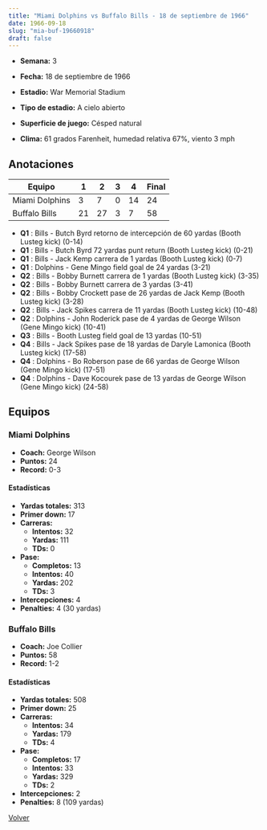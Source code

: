 ```yaml
---
title: "Miami Dolphins vs Buffalo Bills - 18 de septiembre de 1966"
date: 1966-09-18
slug: "mia-buf-19660918"
draft: false
---
```


* **Semana:** 3
* **Fecha:** 18 de septiembre de 1966

* **Estadio:** War Memorial Stadium
* **Tipo de estadio:** A cielo abierto
* **Superficie de juego:** Césped natural
* **Clima:** 61 grados Farenheit, humedad relativa 67%, viento 3 mph





## Anotaciones
| Equipo | 1 | 2 | 3 | 4 | Final |
|--------|---|---|---|---|-------|
| Miami Dolphins  | 3 | 7 | 0 | 14  | 24 |
| Buffalo Bills  | 21 | 27 | 3 | 7  | 58 |
* **Q1** : Bills - Butch Byrd retorno de intercepción de 60 yardas (Booth Lusteg kick) (0-14)
* **Q1** : Bills - Butch Byrd 72 yardas punt return (Booth Lusteg kick) (0-21)
* **Q1** : Bills - Jack Kemp carrera de 1 yardas (Booth Lusteg kick) (0-7)
* **Q1** : Dolphins - Gene Mingo field goal de 24 yardas (3-21)
* **Q2** : Bills - Bobby Burnett carrera de 1 yardas (Booth Lusteg kick) (3-35)
* **Q2** : Bills - Bobby Burnett carrera de 3 yardas (3-41)
* **Q2** : Bills - Bobby Crockett pase de 26 yardas de Jack Kemp (Booth Lusteg kick) (3-28)
* **Q2** : Bills - Jack Spikes carrera de 11 yardas (Booth Lusteg kick) (10-48)
* **Q2** : Dolphins - John Roderick pase de 4 yardas de George Wilson (Gene Mingo kick) (10-41)
* **Q3** : Bills - Booth Lusteg field goal de 13 yardas (10-51)
* **Q4** : Bills - Jack Spikes pase de 18 yardas de Daryle Lamonica (Booth Lusteg kick) (17-58)
* **Q4** : Dolphins - Bo Roberson pase de 66 yardas de George Wilson (Gene Mingo kick) (17-51)
* **Q4** : Dolphins - Dave Kocourek pase de 13 yardas de George Wilson (Gene Mingo kick) (24-58)


## Equipos


### Miami Dolphins
* **Coach:** George Wilson
* **Puntos:** 24
* **Record:** 0-3
#### Estadísticas
* **Yardas totales:** 313
* **Primer down:** 17
* **Carreras:**
  * **Intentos:** 32
  * **Yardas:** 111
  * **TDs:** 0
* **Pase:**
  * **Completos:** 13
  * **Intentos:** 40
  * **Yardas:** 202
  * **TDs:** 3
* **Intercepciones:** 4
* **Penalties:** 4 (30 yardas)

### Buffalo Bills
* **Coach:** Joe Collier
* **Puntos:** 58
* **Record:** 1-2
#### Estadísticas
* **Yardas totales:** 508
* **Primer down:** 25
* **Carreras:**
  * **Intentos:** 34
  * **Yardas:** 179
  * **TDs:** 4
* **Pase:**
  * **Completos:** 17
  * **Intentos:** 33
  * **Yardas:** 329
  * **TDs:** 2
* **Intercepciones:** 2
* **Penalties:** 8 (109 yardas)


[Volver](/historia/1966)
